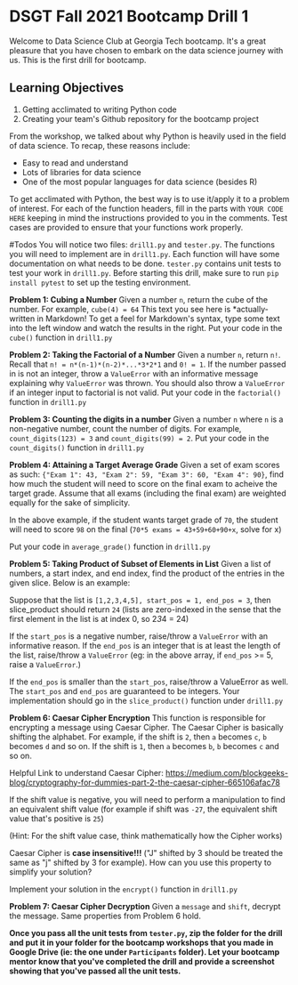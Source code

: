 # DSGT Fall 2021 Bootcamp Drill 1

Welcome to Data Science Club at Georgia Tech bootcamp. It's a great pleasure that you have chosen to embark on the data science journey with us. This is the first drill for bootcamp. 
## Learning Objectives

1. Getting acclimated to writing Python code
2. Creating your team's Github repository for the bootcamp project

From the workshop, we talked about why Python is heavily used in the field of data science. To recap, these reasons include:
- Easy to read and understand
- Lots of libraries for data science
- One of the most popular languages for data science (besides R)

To get acclimated with Python, the best way is to use it/apply it to a problem of interest. For each of the function headers, fill in the parts with `YOUR CODE HERE` keeping in mind the instructions provided to you in the comments. Test cases are provided to ensure that your functions work properly.

#Todos
You will notice two files: `drill1.py` and `tester.py`. The functions you will need to implement are in `drill1.py`. Each function will have some documentation on what needs to be done. `tester.py` contains unit tests to test your work in `drill1.py`. Before starting this drill, make sure to run `pip install pytest` to set up the testing environment.

**Problem 1: Cubing a Number**
Given a number `n`, return the cube of the number. For example, `cube(4) = 64`
This text you see here is *actually- written in Markdown! To get a feel
for Markdown's syntax, type some text into the left window and
watch the results in the right. Put your code in the `cube()` function in `drill1.py`

**Problem 2: Taking the Factorial of a Number**
Given a number `n`, return `n!`. Recall that `n! = n*(n-1)*(n-2)*...*3*2*1` and `0! = 1`. If the number passed in is not an integer, throw a `ValueError` with an informative message explaining why `ValueError` was thrown. You should also throw a `ValueError` if an integer input to factorial is not valid. Put your code in the `factorial()` function in `drill1.py`

**Problem 3: Counting the digits in a number**
Given a number `n` where `n` is a non-negative number, count the number of digits. For example, `count_digits(123) = 3` and `count_digits(99) = 2`. Put your code in the `count_digits()` function in `drill1.py`

**Problem 4: Attaining a Target Average Grade**
Given a set of exam scores as such: `{"Exam 1": 43, "Exam 2": 59, "Exam 3": 60, "Exam 4": 90}`,
find how much the student will need to score on the final exam to acheive the target grade. Assume that all exams (including the final exam) are weighted equally for the sake of simplicity.

In the above example, if the student wants target grade of `70`, the student will need to score `98` on the final (`70*5 exams = 43+59+60+90+x`, solve for x)

Put your code in `average_grade()` function in `drill1.py`

**Problem 5: Taking Product of Subset of Elements in List**
Given a list of numbers, a start index, and end index, find the product of the entries in the given slice. Below is an example:

Suppose that the list is `[1,2,3,4,5], start_pos = 1, end_pos = 3`, then slice_product should return `24` (lists are zero-indexed in the sense that the first element in the list is at index 0, so 2*3*4 = 24)

If the `start_pos` is a negative number, raise/throw a `ValueError` with an informative reason. If the `end_pos` is an integer that is at least the length of the list, raise/throw a `ValueError` (eg: in the above array, if `end_pos` >= 5, raise a `ValueError`.)

  If the `end_pos` is smaller than the `start_pos`, raise/throw a ValueError as well. The `start_pos` and `end_pos` are guaranteed to be integers. Your implementation should go in the `slice_product()` function under `drill1.py`

**Problem 6: Caesar Cipher Encryption**
This function is responsible for encrypting a message using Caesar Cipher. The Caesar Cipher is basically shifting the alphabet. For example, if the shift is `2`, then `a` becomes `c`, `b` becomes `d` and so on.
  If the shift is `1`, then `a` becomes `b`, `b` becomes `c` and so on.

  Helpful Link to understand Caesar Cipher: https://medium.com/blockgeeks-blog/cryptography-for-dummies-part-2-the-caesar-cipher-665106afac78

  If the shift value is negative, you will need to perform a manipulation to find an equivalent shift value (for example if shift was `-27`, the equivalent shift value that's positive is `25`)

  (Hint: For the shift value case, think mathematically how the Cipher works)

  Caesar Cipher is **case insensitive!!!** ("J" shifted by 3 should be treated the same as "j" shifted by 3 for example). How can you use this property to simplify your solution?
  
  Implement your solution in the `encrypt()` function in `drill1.py`
  
**Problem 7: Caesar Cipher Decryption**
Given a `message` and `shift`, decrypt the message. Same properties from Problem 6 hold. 

**Once you pass all the unit tests from `tester.py`, zip the folder for the drill and put it in your folder for the bootcamp workshops that you made in Google Drive (ie: the one under `Participants` folder). Let your bootcamp mentor know that you've completed the drill and provide a screenshot showing that you've passed all the unit tests.** 











